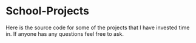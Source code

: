 School-Projects
===============

Here is the source code for some of the projects that I have invested time in. If anyone has any questions feel free to ask.

